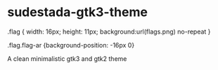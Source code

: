 sudestada-gtk3-theme 
====================
.flag {
	width: 16px;
	height: 11px;
	background:url(flags.png) no-repeat
}

.flag.flag-ar {background-position: -16px 0}


A clean minimalistic gtk3 and gtk2 theme
